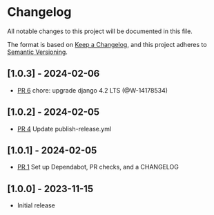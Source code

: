 # Changelog
All notable changes to this project will be documented in this file.

The format is based on [Keep a Changelog](https://keepachangelog.com/en/1.0.0/),
and this project adheres to [Semantic Versioning](https://semver.org/spec/v2.0.0.html).

## [1.0.3] - 2024-02-06
- [PR 6](https://github.com/salesforce/django-request-queue-timeout/pull/6) chore: upgrade django 4.2 LTS (@W-14178534)

## [1.0.2] - 2024-02-05
- [PR 4](https://github.com/salesforce/django-request-queue-timeout/pull/4) Update publish-release.yml

## [1.0.1] - 2024-02-05
- [PR 1](https://github.com/salesforce/django-request-queue-timeout/pull/1) Set up Dependabot, PR checks, and a CHANGELOG

## [1.0.0] - 2023-11-15
- Initial release
